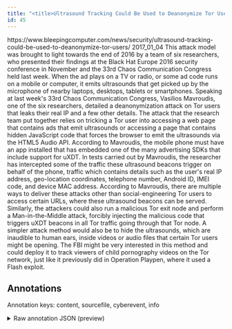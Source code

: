 ```yaml
---
title: "<title>Ultrasound Tracking Could Be Used to Deanonymize Tor Users</title>"
id: 45
---
```


<title>Ultrasound Tracking Could Be Used to Deanonymize Tor Users</title>
<source> https://www.bleepingcomputer.com/news/security/ultrasound-tracking-could-be-used-to-deanonymize-tor-users/ </source>
<date> 2017_01_04 </date>
<text>
This attack model was brought to light towards the end of 2016 by a team of six researchers, who presented their findings at the Black Hat Europe 2016 security conference in November and the 33rd Chaos Communication Congress held last week.
When the ad plays on a TV or radio, or some ad code runs on a mobile or computer, it emits ultrasounds that get picked up by the microphone of nearby laptops, desktops, tablets or smartphones.
Speaking at last week's 33rd Chaos Communication Congress, Vasilios Mavroudis, one of the six researchers, detailed a deanonymization attack on Tor users that leaks their real IP and a few other details.
The attack that the research team put together relies on tricking a Tor user into accessing a web page that contains ads that emit ultrasounds or accessing a page that contains hidden JavaScript code that forces the browser to emit the ultrasounds via the HTML5 Audio API.
According to Mavroudis, the mobile phone must have an app installed that has embedded one of the many advertising SDKs that include support for uXDT.
In tests carried out by Mavroudis, the researcher has intercepted some of the traffic these ultrasound beacons trigger on behalf of the phone, traffic which contains details such as the user's real IP address, geo-location coordinates, telephone number, Android ID, IMEI code, and device MAC address.
According to Mavroudis, there are multiple ways to deliver these attacks other than social-engineering Tor users to access certain URLs, where these ultrasound beacons can be served.
Similarly, the attackers could also run a malicious Tor exit node and perform a Man-in-the-Middle attack, forcibly injecting the malicious code that triggers uXDT beacons in all Tor traffic going through that Tor node.
A simpler attack method would also be to hide the ultrasounds, which are inaudible to human ears, inside videos or audio files that certain Tor users might be opening.
The FBI might be very interested in this method and could deploy it to track viewers of child pornography videos on the Tor network, just like it previously did in Operation Playpen, where it used a Flash exploit.
</text>



## Annotations

Annotation keys: content, sourcefile, cyberevent, info

<details>
<summary>Raw annotation JSON (preview)</summary>

```json
{
  "content": "This attack model was brought to light towards the end of 2016 by a team of six researchers, who presented their findings at the Black Hat Europe 2016 security conference in November and the 33rd Chaos Communication Congress held last week. When the ad plays on a TV or radio, or some ad code runs on a mobile or computer, it emits ultrasounds that get picked up by the microphone of nearby laptops, desktops, tablets or smartphones. Speaking at last week's 33rd Chaos Communication Congress, Vasilios Mavroudis, one of the six researchers, detailed a deanonymization attack on Tor users that leaks their real IP and a few other details. The attack that the research team put together relies on tricking a Tor user into accessing a web page that contains ads that emit ultrasounds or accessing a page that contains hidden JavaScript code that forces the browser to emit the ultrasounds via the HTML5 Audio API. According to Mavroudis, the mobile phone must have an app installed that has embedded one of the many advertising SDKs that include support for uXDT. In tests carried out by Mavroudis, the researcher has intercepted some of the traffic these ultrasound beacons trigger on behalf of the phone, traffic which contains details such as the user's real IP address, geo-location coordinates, telephone number, Android ID, IMEI code, and device MAC address. According to Mavroudis, there are multiple ways to deliver these attacks other than social-engineering Tor users to access certain URLs, where these ultrasound beacons can be served. Similarly, the attackers could also run a malicious Tor exit node and perform a Man-in-the-Middle attack, forcibly injecting the malicious code that triggers uXDT beacons in all Tor traffic going through that Tor node. A simpler attack method would also be to hide the ultrasounds, which are inaudible to human ears, inside videos or audio files that certain Tor users might be opening. The FBI might be very interested in this method and could deploy it to track viewers of child pornography videos on the Tor network, just like it previously did in Operation Playpen, where it used a Flash exploit.",
  "sourcefile": "45.txt",
  "cyberevent": {
    "hopper": [
      {
        "index": 0,
        "relation": "Same",
        "events": [
          {
            "nugget": {
              "startOffset": 638,
              "index": "T18",
              "endOffset": 648,
              "text": "The attack"
            },
            "index": "E5",
            "type": "Attack",
            "subtype": "Phishing",
            "realis": "Actual"
          },
          {
            "index": "E3",
            "type": "Attack",
            "realis": "Actual",
            "nugget": {
              "startOffset": 695,
              "index": "T11",
              "endOffset": 703,
              "text": "tricking"
            },
            "argument": [
              {
                "index": "T6",
                "text": "Tor user",
                "endOffset": 714,
                "role": {
                  "type": "Victim"
                },
                "startOffset": 706,
                "type": "Person"
              },
              {
                "index": "T8",
                "text": "web page",
                "endOffset": 740,
                "role": {
                  "type": "Trusted-Entity"
                },
                "startOffset": 732,
                "type": "Website"
              },
              {
                "index": "T9",
                "text": "page",
                "endOffset": 800,
                "role": {
                  "type": "Trusted-Entity"
                },
                "startOffset": 796,
                "type": "Website"
              },
              {
                "index": "T19",
                "text": "emit ultrasounds",
                "endOffset": 780,
                "role": {
                  "type": "Purpose",
                  "subtype": "Selli
```
</details>
